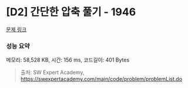 # [D2] 간단한 압축 풀기 - 1946 

[문제 링크](https://swexpertacademy.com/main/code/problem/problemDetail.do?contestProbId=AV5PmkDKAOMDFAUq) 

### 성능 요약

메모리: 58,528 KB, 시간: 156 ms, 코드길이: 401 Bytes



> 출처: SW Expert Academy, https://swexpertacademy.com/main/code/problem/problemList.do